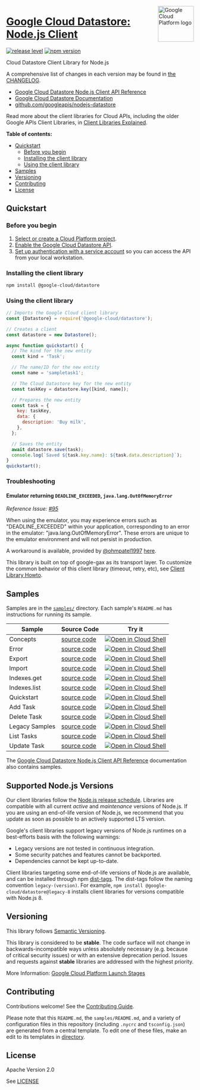 [//]: # "This README.md file is auto-generated, all changes to this file will be lost."
[//]: # "To regenerate it, use `python -m synthtool`."
<img src="https://avatars2.githubusercontent.com/u/2810941?v=3&s=96" alt="Google Cloud Platform logo" title="Google Cloud Platform" align="right" height="96" width="96"/>

# [Google Cloud Datastore: Node.js Client](https://github.com/googleapis/nodejs-datastore)

[![release level](https://img.shields.io/badge/release%20level-stable-brightgreen.svg?style=flat)](https://cloud.google.com/terms/launch-stages)
[![npm version](https://img.shields.io/npm/v/@google-cloud/datastore.svg)](https://www.npmjs.org/package/@google-cloud/datastore)




Cloud Datastore Client Library for Node.js


A comprehensive list of changes in each version may be found in
[the CHANGELOG](https://github.com/googleapis/nodejs-datastore/blob/main/CHANGELOG.md).

* [Google Cloud Datastore Node.js Client API Reference][client-docs]
* [Google Cloud Datastore Documentation][product-docs]
* [github.com/googleapis/nodejs-datastore](https://github.com/googleapis/nodejs-datastore)

Read more about the client libraries for Cloud APIs, including the older
Google APIs Client Libraries, in [Client Libraries Explained][explained].

[explained]: https://cloud.google.com/apis/docs/client-libraries-explained

**Table of contents:**


* [Quickstart](#quickstart)
  * [Before you begin](#before-you-begin)
  * [Installing the client library](#installing-the-client-library)
  * [Using the client library](#using-the-client-library)
* [Samples](#samples)
* [Versioning](#versioning)
* [Contributing](#contributing)
* [License](#license)

## Quickstart

### Before you begin

1.  [Select or create a Cloud Platform project][projects].
1.  [Enable the Google Cloud Datastore API][enable_api].
1.  [Set up authentication with a service account][auth] so you can access the
    API from your local workstation.

### Installing the client library

```bash
npm install @google-cloud/datastore
```


### Using the client library

```javascript
// Imports the Google Cloud client library
const {Datastore} = require('@google-cloud/datastore');

// Creates a client
const datastore = new Datastore();

async function quickstart() {
  // The kind for the new entity
  const kind = 'Task';

  // The name/ID for the new entity
  const name = 'sampletask1';

  // The Cloud Datastore key for the new entity
  const taskKey = datastore.key([kind, name]);

  // Prepares the new entity
  const task = {
    key: taskKey,
    data: {
      description: 'Buy milk',
    },
  };

  // Saves the entity
  await datastore.save(task);
  console.log(`Saved ${task.key.name}: ${task.data.description}`);
}
quickstart();

```
### Troubleshooting
#### Emulator returning `DEADLINE_EXCEEDED`, `java.lang.OutOfMemoryError`
*Reference Issue: [#95](https://github.com/googleapis/nodejs-datastore/issues/95)*

When using the emulator, you may experience errors such as "DEADLINE_EXCEEDED" within your application, corresponding to an error in the emulator: "java.lang.OutOfMemoryError". These errors are unique to the emulator environment and will not persist in production.

A workaround is available, provided by [@ohmpatel1997](https://github.com/ohmpatel1997) [here](https://github.com/googleapis/nodejs-datastore/issues/95#issuecomment-554387312).



This library is built on top of google-gax as its transport layer. To customize the common behavior of this client library (timeout, retry, etc), see [Client Library Howto](https://github.com/googleapis/gax-nodejs/blob/main/client-libraries.md).

## Samples

Samples are in the [`samples/`](https://github.com/googleapis/nodejs-datastore/tree/main/samples) directory. Each sample's `README.md` has instructions for running its sample.

| Sample                      | Source Code                       | Try it |
| --------------------------- | --------------------------------- | ------ |
| Concepts | [source code](https://github.com/googleapis/nodejs-datastore/blob/main/samples/concepts.js) | [![Open in Cloud Shell][shell_img]](https://console.cloud.google.com/cloudshell/open?git_repo=https://github.com/googleapis/nodejs-datastore&page=editor&open_in_editor=samples/concepts.js,samples/README.md) |
| Error | [source code](https://github.com/googleapis/nodejs-datastore/blob/main/samples/error.js) | [![Open in Cloud Shell][shell_img]](https://console.cloud.google.com/cloudshell/open?git_repo=https://github.com/googleapis/nodejs-datastore&page=editor&open_in_editor=samples/error.js,samples/README.md) |
| Export | [source code](https://github.com/googleapis/nodejs-datastore/blob/main/samples/export.js) | [![Open in Cloud Shell][shell_img]](https://console.cloud.google.com/cloudshell/open?git_repo=https://github.com/googleapis/nodejs-datastore&page=editor&open_in_editor=samples/export.js,samples/README.md) |
| Import | [source code](https://github.com/googleapis/nodejs-datastore/blob/main/samples/import.js) | [![Open in Cloud Shell][shell_img]](https://console.cloud.google.com/cloudshell/open?git_repo=https://github.com/googleapis/nodejs-datastore&page=editor&open_in_editor=samples/import.js,samples/README.md) |
| Indexes.get | [source code](https://github.com/googleapis/nodejs-datastore/blob/main/samples/indexes.get.js) | [![Open in Cloud Shell][shell_img]](https://console.cloud.google.com/cloudshell/open?git_repo=https://github.com/googleapis/nodejs-datastore&page=editor&open_in_editor=samples/indexes.get.js,samples/README.md) |
| Indexes.list | [source code](https://github.com/googleapis/nodejs-datastore/blob/main/samples/indexes.list.js) | [![Open in Cloud Shell][shell_img]](https://console.cloud.google.com/cloudshell/open?git_repo=https://github.com/googleapis/nodejs-datastore&page=editor&open_in_editor=samples/indexes.list.js,samples/README.md) |
| Quickstart | [source code](https://github.com/googleapis/nodejs-datastore/blob/main/samples/quickstart.js) | [![Open in Cloud Shell][shell_img]](https://console.cloud.google.com/cloudshell/open?git_repo=https://github.com/googleapis/nodejs-datastore&page=editor&open_in_editor=samples/quickstart.js,samples/README.md) |
| Add Task | [source code](https://github.com/googleapis/nodejs-datastore/blob/main/samples/tasks.add.js) | [![Open in Cloud Shell][shell_img]](https://console.cloud.google.com/cloudshell/open?git_repo=https://github.com/googleapis/nodejs-datastore&page=editor&open_in_editor=samples/tasks.add.js,samples/README.md) |
| Delete Task | [source code](https://github.com/googleapis/nodejs-datastore/blob/main/samples/tasks.delete.js) | [![Open in Cloud Shell][shell_img]](https://console.cloud.google.com/cloudshell/open?git_repo=https://github.com/googleapis/nodejs-datastore&page=editor&open_in_editor=samples/tasks.delete.js,samples/README.md) |
| Legacy Samples | [source code](https://github.com/googleapis/nodejs-datastore/blob/main/samples/tasks.js) | [![Open in Cloud Shell][shell_img]](https://console.cloud.google.com/cloudshell/open?git_repo=https://github.com/googleapis/nodejs-datastore&page=editor&open_in_editor=samples/tasks.js,samples/README.md) |
| List Tasks | [source code](https://github.com/googleapis/nodejs-datastore/blob/main/samples/tasks.list.js) | [![Open in Cloud Shell][shell_img]](https://console.cloud.google.com/cloudshell/open?git_repo=https://github.com/googleapis/nodejs-datastore&page=editor&open_in_editor=samples/tasks.list.js,samples/README.md) |
| Update Task | [source code](https://github.com/googleapis/nodejs-datastore/blob/main/samples/tasks.markdone.js) | [![Open in Cloud Shell][shell_img]](https://console.cloud.google.com/cloudshell/open?git_repo=https://github.com/googleapis/nodejs-datastore&page=editor&open_in_editor=samples/tasks.markdone.js,samples/README.md) |



The [Google Cloud Datastore Node.js Client API Reference][client-docs] documentation
also contains samples.

## Supported Node.js Versions

Our client libraries follow the [Node.js release schedule](https://nodejs.org/en/about/releases/).
Libraries are compatible with all current _active_ and _maintenance_ versions of
Node.js.
If you are using an end-of-life version of Node.js, we recommend that you update
as soon as possible to an actively supported LTS version.

Google's client libraries support legacy versions of Node.js runtimes on a
best-efforts basis with the following warnings:

* Legacy versions are not tested in continuous integration.
* Some security patches and features cannot be backported.
* Dependencies cannot be kept up-to-date.

Client libraries targeting some end-of-life versions of Node.js are available, and
can be installed through npm [dist-tags](https://docs.npmjs.com/cli/dist-tag).
The dist-tags follow the naming convention `legacy-(version)`.
For example, `npm install @google-cloud/datastore@legacy-8` installs client libraries
for versions compatible with Node.js 8.

## Versioning

This library follows [Semantic Versioning](http://semver.org/).



This library is considered to be **stable**. The code surface will not change in backwards-incompatible ways
unless absolutely necessary (e.g. because of critical security issues) or with
an extensive deprecation period. Issues and requests against **stable** libraries
are addressed with the highest priority.






More Information: [Google Cloud Platform Launch Stages][launch_stages]

[launch_stages]: https://cloud.google.com/terms/launch-stages

## Contributing

Contributions welcome! See the [Contributing Guide](https://github.com/googleapis/nodejs-datastore/blob/main/CONTRIBUTING.md).

Please note that this `README.md`, the `samples/README.md`,
and a variety of configuration files in this repository (including `.nycrc` and `tsconfig.json`)
are generated from a central template. To edit one of these files, make an edit
to its templates in
[directory](https://github.com/googleapis/synthtool).

## License

Apache Version 2.0

See [LICENSE](https://github.com/googleapis/nodejs-datastore/blob/main/LICENSE)

[client-docs]: https://cloud.google.com/nodejs/docs/reference/datastore/latest
[product-docs]: https://cloud.google.com/datastore/docs
[shell_img]: https://gstatic.com/cloudssh/images/open-btn.png
[projects]: https://console.cloud.google.com/project
[billing]: https://support.google.com/cloud/answer/6293499#enable-billing
[enable_api]: https://console.cloud.google.com/flows/enableapi?apiid=datastore.googleapis.com
[auth]: https://cloud.google.com/docs/authentication/getting-started
